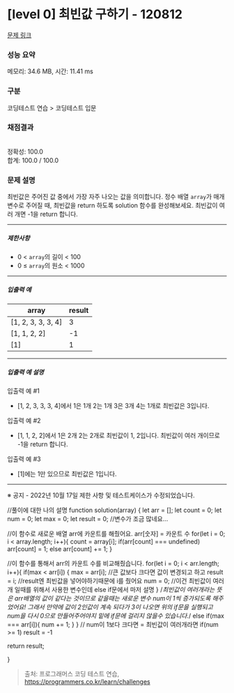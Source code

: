 # [level 0] 최빈값 구하기 - 120812 

[문제 링크](https://school.programmers.co.kr/learn/courses/30/lessons/120812#) 

### 성능 요약

메모리: 34.6 MB, 시간: 11.41 ms

### 구분

코딩테스트 연습 > 코딩테스트 입문

### 채점결과

<br/>정확성: 100.0<br/>합계: 100.0 / 100.0

### 문제 설명

<p>최빈값은 주어진 값 중에서 가장 자주 나오는 값을 의미합니다. 정수 배열 <code>array</code>가 매개변수로 주어질 때, 최빈값을 return 하도록 solution 함수를 완성해보세요. 최빈값이 여러 개면 -1을 return 합니다.</p>

<hr>

<h5>제한사항</h5>

<ul>
<li>0 &lt; <code>array</code>의 길이 &lt; 100</li>
<li>0&nbsp;≤&nbsp;<code>array</code>의 원소 &lt; 1000</li>
</ul>

<hr>

<h5>입출력 예</h5>
<table class="table">
        <thead><tr>
<th>array</th>
<th>result</th>
</tr>
</thead>
        <tbody><tr>
<td>[1, 2, 3, 3, 3, 4]</td>
<td>3</td>
</tr>
<tr>
<td>[1, 1, 2, 2]</td>
<td>-1</td>
</tr>
<tr>
<td>[1]</td>
<td>1</td>
</tr>
</tbody>
      </table>
<hr>

<h5>입출력 예 설명</h5>

<p>입출력 예 #1</p>

<ul>
<li>[1, 2, 3, 3, 3, 4]에서 1은 1개 2는 1개 3은 3개 4는 1개로 최빈값은 3입니다.</li>
</ul>

<p>입출력 예 #2</p>

<ul>
<li>[1, 1, 2, 2]에서 1은 2개 2는 2개로 최빈값이 1, 2입니다. 최빈값이 여러 개이므로 -1을 return 합니다.</li>
</ul>

<p>입출력 예 #3</p>

<ul>
<li>[1]에는 1만 있으므로 최빈값은 1입니다.</li>
</ul>

<hr>

<p>※ 공지 - 2022년 10월 17일 제한 사항 및 테스트케이스가 수정되었습니다.</p>

//풀이에 대한 나의 설명
function solution(array) {
let arr = [];
let count = 0;
let num = 0;
let max = 0;
let result = 0;   //변수가 조금 많네요...

//이 함수로 새로운 배열 arr에 카운트를 해줬어요. arr[숫자] = 카운트 수
for(let i = 0; i < array.length; i++){ 
    count = array[i];
    if(arr[count] === undefined)
        arr[count] = 1;
    else arr[count] += 1;
}

//이 함수를 통해서 arr의 카운트 수를 비교해줬습니다.
for(let i = 0; i < arr.length; i++){
    if(max < arr[i]) {
        max = arr[i]; //큰 값보다 크다면 값이 변경되고 하고
        result = i; //result엔 최빈값을 넣어야하기때문에 i를 줬어요
        num = 0; //이건 최빈값이 여러개 일때를 위해서 사용한 변수인데 else if문에서 마저 설명
    }
		/*최빈값이 여러개라는 뜻은 arr배열의 값이 같다는 것이므로 같을때는 새로운 변수 num이 1씩
		증가되도록 해주었어요! 그래서 만약에 값이 2인값이 계속 되다가 3이 나오면 위의 if문을
	  실행되고 num을 다시 0으로 만들어주어야지 밑에 if문에 걸리지 않을수 있습니다.*/
    else if(max === arr[i]){
        num += 1;
    }
}
// num이 1보다 크다면 = 최빈값이 여러개라면 
if(num >= 1) result = -1

return result;

}

> 출처: 프로그래머스 코딩 테스트 연습, https://programmers.co.kr/learn/challenges
